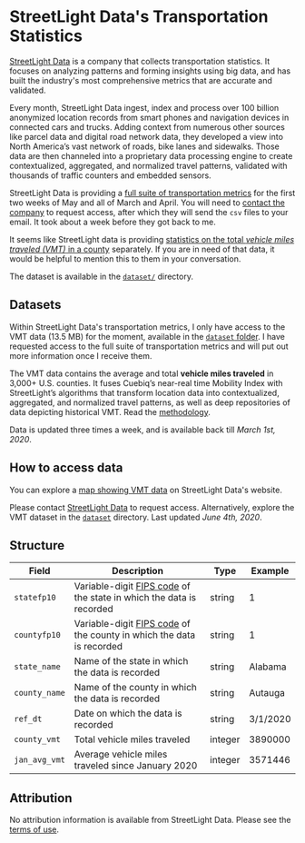 # StreetLight Data's Transportation Statistics

[StreetLight Data](https://www.streetlightdata.com/) is a company that collects transportation statistics. It focuses on analyzing patterns and forming insights using big data, and has built the industry's most comprehensive metrics that are accurate and validated.

Every month, StreetLight Data ingest, index and process over 100 billion anonymized location records from smart phones and navigation devices in connected cars and trucks. Adding context from numerous other sources like parcel data and digital road network data, they developed a view into North America’s vast network of roads, bike lanes and sidewalks. Those data are then channeled into a proprietary data processing engine to create contextualized, aggregated, and normalized travel patterns, validated with thousands of traffic counters and embedded sensors.

StreetLight Data is providing a [full suite of transportation metrics](https://www.streetlightdata.com/covid-transportation-metrics/) for the first two weeks of May and all of March and April. You will need to [contact the company](https://learn.streetlightdata.com/contact) to request access, after which they will send the `csv` files to your email. It took about a week before they got back to me.

It seems like StreetLight data is providing [statistics on the total _vehicle miles traveled (VMT)_ in a county](https://learn.streetlightdata.com/vmt-data-counties) separately. If you are in need of that data, it would be helpful to mention this to them in your conversation.

The dataset is available in the [`dataset/`](dataset/) directory.

## Datasets

Within StreetLight Data's transportation metrics, I only have access to the VMT data (13.5 MB) for the moment, available in the [`dataset` folder](dataset/). I have requested access to the full suite of transportation metrics and will put out more information once I receive them.

The VMT data contains the average and total **vehicle miles traveled** in 3,000+ U.S. counties. It fuses Cuebiq’s near-real time Mobility Index with StreetLight’s algorithms that transform location data into contextualized, aggregated, and normalized travel patterns, as well as deep repositories of data depicting historical VMT. Read the [methodology](https://www.streetlightdata.com/VMT-monitor-by-county/#methodology).

Data is updated three times a week, and is available back till _March 1st, 2020_.


## How to access data

You can explore a [map showing VMT data](https://www.streetlightdata.com/VMT-monitor-by-county/#emergency-map-response) on StreetLight Data's website.

Please contact [StreetLight Data](https://learn.streetlightdata.com/contact) to request access. Alternatively, explore the VMT dataset in the [`dataset`](dataset/) directory. Last updated _June 4th, 2020_.


## Structure

| Field | Description | Type | Example |
|-|-|-|-|
| `statefp10`	 | Variable-digit [FIPS code] of the state in which the data is recorded | string | 1 |
| `countyfp10` | Variable-digit [FIPS code] of the county in which the data is recorded | string | 1 |
| `state_name` | Name of the state in which the data is recorded | string | Alabama |
| `county_name` | Name of the county in which the data is recorded | string | Autauga |
| `ref_dt` | Date on which the data is recorded | string | 3/1/2020 |
| `county_vmt` | Total vehicle miles traveled | integer | 3890000 |
| `jan_avg_vmt` | Average vehicle miles traveled since January 2020 | integer | 3571446 |

[FIPS code]: https://transition.fcc.gov/oet/info/maps/census/fips/fips.txt


## Attribution

No attribution information is available from StreetLight Data. Please see the [terms of use](terms-of-use.md).
